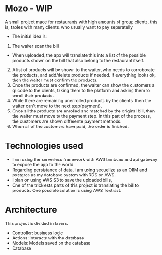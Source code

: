 # Mozo - WIP

A small project made for restaurants with high amounts of group clients, this is, tables with many clients, who usually want to pay seperatelly.

- The initial idea is:

1. The waiter scan the bill.

- When uploaded, the app will translate this into a list of the possible products shown on the bill that also belong to the restaurant itself.

2. A list of products will be shown to the waiter, who needs to corroborate the products, and add/delete products if needed. If everything looks ok, then the waiter must confirm the products.
3. Once the products are confirmed, the waiter can show the customers a qr code to the clients, taking them to the platform and asking them to enroll their products.
4. While there are remaining unenrolled products by the clients, then the waiter can't move to the next step(payment).
5. Once all the products are enrolled and matched by the original bill, then the waiter must move to the payment step. In this part of the process, the customers are shown differente payment methods.
6. When all of the customers have paid, the order is finished.

# Technologies used

- I am using the serverless framework with AWS lambdas and api gateway to expose the app to the world.
- Regarding persistance of data, i am using sequelize as an ORM and postgres as my database system with RDS on AWS.
- I plan on using AWS S3 to save the uploaded bills,
- One of the trickiests parts of this project is translating the bill to products. One possible solution is using AWS Textract.

# Architecture

This project is divided in layers:

- Controller: business logic
- Actions: Interacts with the database
- Models: Models saved on the database
- Database
